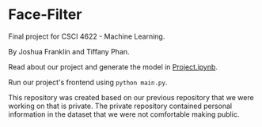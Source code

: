 # Face-Filter

Final project for CSCI 4622 - Machine Learning.

By Joshua Franklin and Tiffany Phan.

Read about our project and generate the model in [Project.ipynb](Project.ipynb).

Run our project's frontend using `python main.py`. 

This repository was created based on our previous repository that we were working on that is private. The private repository contained personal information in the dataset that we were not comfortable making public.

